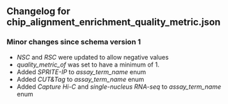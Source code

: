 ## Changelog for chip_alignment_enrichment_quality_metric.json

### Minor changes since schema version 1

* *NSC* and *RSC* were updated to allow negative values
* *quality_metric_of* was set to have a minimum of 1.
* Added *SPRITE-IP* to *assay_term_name* enum
* Added *CUT&Tag* to *assay_term_name* enum
* Added *Capture Hi-C* and *single-nucleus RNA-seq* to *assay_term_name* enum
